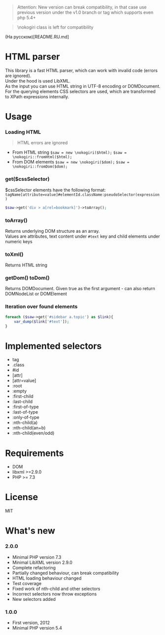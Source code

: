 > Attention: New version can break compatibility, in that case use previous version under the v1.0 branch or tag which supports even php 5.4+

> \nokogiri class is left for compatibility

(На русском)[README.RU.md]

HTML parser
===========
This library is a fast HTML parser, which can work with invalid code (errors are ignored).<br />
Under the hood is used LibXML.<br />
As the input you can use HTML string in UTF-8 encoding or DOMDocument.<br />
For the querying elements CSS selectors are used, which are transformed to XPath expressions internally.<br />

Usage
=====
### Loading HTML
> HTML errors are ignored
* From HTML string `$saw = new \nokogiri($html);` `$saw = \nokogiri::fromHtml($html);`
* From DOM elements `$saw = new \nokogiri($dom);` `$saw = \nokogiri::fromDom($dom);`

### get($cssSelector)
$cssSelector elements have the following format:
`tagName[attribute=value]#elementId.className:pseudoSelector(expression)`
```php
$saw->get('div > a[rel=bookmark]')->toArray();
```
### toArray()
Returns underlying DOM structure as an array.<br />
Values are attributes, text content under `#text` key and child elements under numeric keys

### toXml()
Returns HTML string

### getDom() toDom()
Returns DOMDocument.
Given true as the first argument - can also return DOMNodeList or DOMElement

### Iteration over found elements
```php
foreach ($saw->get('#sidebar a.topic') as $link){
    var_dump($link['#text']);
}
```

Implemented selectors
=====================
* tag
* .class
* \#id
* \[attr\]
* \[attr=value\]
* :root
* :empty
* :first-child
* :last-child
* :first-of-type
* :last-of-type
* :only-of-type
* :nth-child(a)
* :nth-child(an+b)
* :nth-child(even/odd)

Requirements
============
* DOM
* libxml >=2.9.0
* PHP >= 7.3

License
=======
MIT

What's new
==========
### 2.0.0
* Minimal PHP version 7.3
* Minimal LibXML version 2.9.0
* Complete refactoring
* Partially changed behaviour, can break compatibility
* HTML loading behaviour changed
* Test coverage
* Fixed work of nth-child and other selectors
* Incorrect selectors now throw exceptions
* New selectors added

### 1.0.0
* First version, 2012
* Minimal PHP version 5.4
